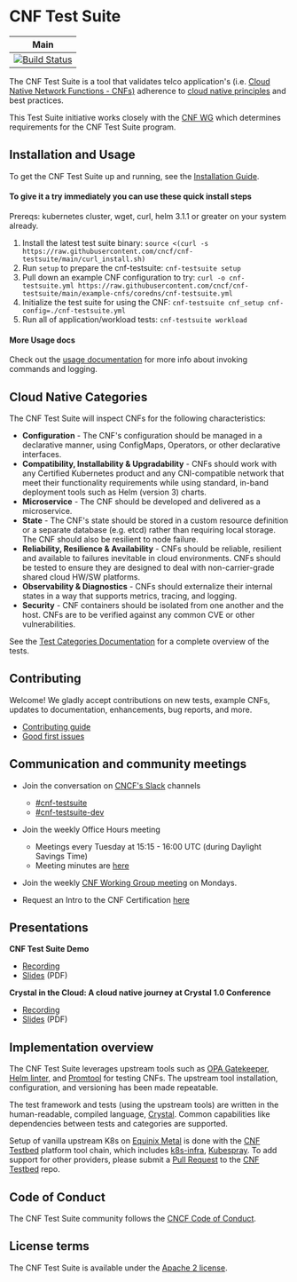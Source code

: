 # CNF Test Suite

| Main                                                                                                                                        |
| ------------------------------------------------------------------------------------------------------------------------------------------- |
| [![Build Status](https://github.com/cncf/cnf-testsuite/workflows/Crystal%20Specs/badge.svg)](https://github.com/cncf/cnf-testsuite/actions) |

The CNF Test Suite is a tool that validates telco application's (i.e. [Cloud Native Network Functions - CNFs)](https://github.com/cncf/cnf-testsuite/blob/main/EXAMPLE-CNFS.md) adherence to [cloud native principles](https://networking.cloud-native-principles.org/) and best practices.

This Test Suite initiative works closely with the [CNF WG](cnf-wg/README.md) which determines requirements for the CNF Test Suite program.

## Installation and Usage

To get the CNF Test Suite up and running, see the [Installation Guide](INSTALL.md).

#### To give it a try immediately you can use these quick install steps

Prereqs: kubernetes cluster, wget, curl, helm 3.1.1 or greater on your system already.

1. Install the latest test suite binary: `source <(curl -s https://raw.githubusercontent.com/cncf/cnf-testsuite/main/curl_install.sh)`
2. Run `setup` to prepare the cnf-testsuite: `cnf-testsuite setup`
3. Pull down an example CNF configuration to try: `curl -o cnf-testsuite.yml https://raw.githubusercontent.com/cncf/cnf-testsuite/main/example-cnfs/coredns/cnf-testsuite.yml`
4. Initialize the test suite for using the CNF: `cnf-testsuite cnf_setup cnf-config=./cnf-testsuite.yml`
5. Run all of application/workload tests: `cnf-testsuite workload`

#### More Usage docs

Check out the [usage documentation](USAGE.md) for more info about invoking commands and logging.

## Cloud Native Categories

The CNF Test Suite will inspect CNFs for the following characteristics:

- **Configuration** - The CNF's configuration should be managed in a declarative manner, using ConfigMaps, Operators, or other declarative interfaces.
- **Compatibility, Installability & Upgradability** - CNFs should work with any Certified Kubernetes product and any CNI-compatible network that meet their functionality requirements while using standard, in-band deployment tools such as Helm (version 3) charts.
- **Microservice** - The CNF should be developed and delivered as a microservice.
- **State** - The CNF's state should be stored in a custom resource definition or a separate database (e.g. etcd) rather than requiring local storage. The CNF should also be resilient to node failure.
- **Reliability, Resilience & Availability** - CNFs should be reliable, resilient and available to failures inevitable in cloud environments. CNFs should be tested to ensure they are designed to deal with non-carrier-grade shared cloud HW/SW platforms.
- **Observability & Diagnostics** - CNFs should externalize their internal states in a way that supports metrics, tracing, and logging.
- **Security** - CNF containers should be isolated from one another and the host. CNFs are to be verified against any common CVE or other vulnerabilities.

See the [Test Categories Documentation](TEST-CATEGORIES.md) for a complete overview of the tests.

## Contributing

Welcome! We gladly accept contributions on new tests, example CNFs, updates to documentation, enhancements, bug reports, and more.

- [Contributing guide](CONTRIBUTING.md)
- [Good first issues](https://github.com/cncf/cnf-testsuite/issues?q=is%3Aissue+is%3Aopen+label%3A%22good+first+issue%22)

## Communication and community meetings

- Join the conversation on [CNCF's Slack](https://slack.cncf.io/) channels
  - [#cnf-testsuite](https://cloud-native.slack.com/archives/C01V28MLYEP)
  - [#cnf-testsuite-dev](https://cloud-native.slack.com/archives/C014TNCEX8R)
- Join the weekly Office Hours meeting

  - Meetings every Tuesday at 15:15 - 16:00 UTC (during Daylight Savings Time)
  - Meeting minutes are [here](https://docs.google.com/document/d/1IbrgjqIkOCvrrSG0DRE6X62UUZpBq-818Mn8q0nkkd0/edit)

- Join the weekly [CNF Working Group meeting](https://github.com/cncf/cnf-wg#recurring-meetings) on Mondays.

- Request an Intro to the CNF Certification [here](https://calendly.com/cnfcertification/intro)

## Presentations

**CNF Test Suite Demo**
- [Recording](https://drive.google.com/file/d/1SBHE5Dqx6Sa-m83WODbCEbbdiB2_l_U2/view?usp=sharing)
- [Slides](https://github.com/cncf/cnf-testsuite/files/6857515/SHARED-COMMON.CNF.Test.Suite.Demo.and.CNF.initiatives.overview.2021-06-29.pdf) (PDF)

**Crystal in the Cloud: A cloud native journey at Crystal 1.0 Conference**
- [Recording](https://youtu.be/n8g60VglyUw)
- [Slides](https://github.com/cncf/cnf-testsuite/files/6785788/Crystal.1.0.Crystal.in.the.Cloud_.CNF.Test.Suite.pdf) (PDF)


## Implementation overview

The CNF Test Suite leverages upstream tools such as [OPA Gatekeeper](https://github.com/open-policy-agent/gatekeeper), [Helm linter](https://github.com/helm/chart-testing), and [Promtool](https://prometheus.io/docs/prometheus/latest/configuration/unit_testing_rules/) for testing CNFs. The upstream tool installation, configuration, and versioning has been made repeatable.

The test framework and tests (using the upstream tools) are written in the human-readable, compiled language, [Crystal](https://crystal-lang.org/). Common capabilities like dependencies between tests and categories are supported.

Setup of vanilla upstream K8s on [Equinix Metal](https://metal.equinix.com/) is done with the [CNF Testbed](https://github.com/cncf/cnf-testbed/) platform tool chain, which includes [k8s-infra](https://github.com/crosscloudci/k8s-infra), [Kubespray](https://kubespray.io/). To add support for other providers, please submit a [Pull Request](https://github.com/cncf/cnf-testbed/pulls) to the [CNF Testbed](https://github.com/cncf/cnf-testbed/) repo.

## Code of Conduct

The CNF Test Suite community follows the [CNCF Code of Conduct](https://github.com/cncf/foundation/blob/main/code-of-conduct.md).

## License terms

The CNF Test Suite is available under the [Apache 2 license](LICENSE.md).
